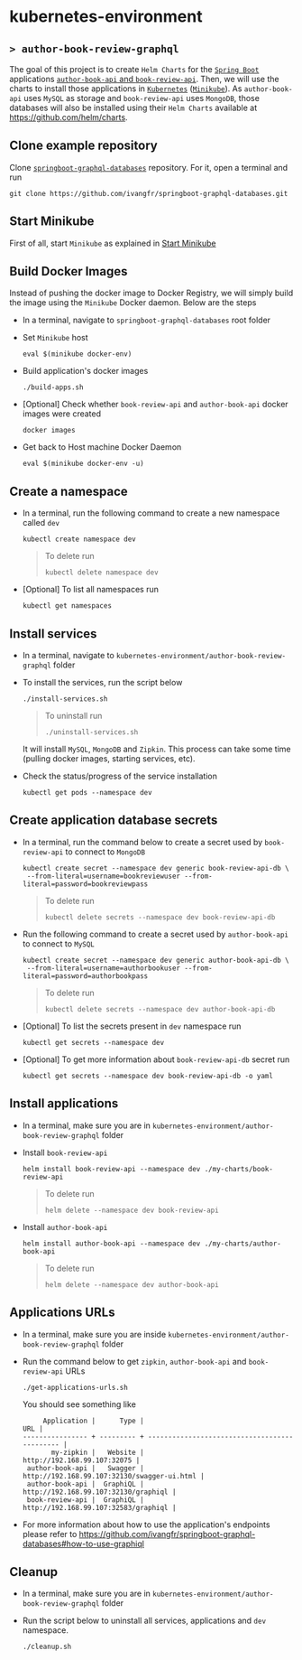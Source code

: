 # kubernetes-environment
## `> author-book-review-graphql`

The goal of this project is to create `Helm Charts` for the [`Spring Boot`](https://docs.spring.io/spring-boot/docs/current/reference/htmlsingle/) applications [`author-book-api` and `book-review-api`](https://github.com/ivangfr/springboot-graphql-databases). Then, we will use the charts to install those applications in [`Kubernetes`](https://kubernetes.io) ([`Minikube`](https://kubernetes.io/docs/getting-started-guides/minikube)). As `author-book-api` uses `MySQL` as storage and `book-review-api` uses `MongoDB`, those databases will also be installed using their `Helm Charts` available at https://github.com/helm/charts.

## Clone example repository

Clone [`springboot-graphql-databases`](https://github.com/ivangfr/springboot-graphql-databases) repository. For it, open a terminal and run
```
git clone https://github.com/ivangfr/springboot-graphql-databases.git
```

## Start Minikube

First of all, start `Minikube` as explained in [Start Minikube](https://github.com/ivangfr/kubernetes-environment#start-minikube)

## Build Docker Images

Instead of pushing the docker image to Docker Registry, we will simply build the image using the `Minikube` Docker daemon. Below are the steps

- In a terminal, navigate to `springboot-graphql-databases` root folder

- Set `Minikube` host
  ```
  eval $(minikube docker-env)
  ```

- Build application's docker images
  ```
  ./build-apps.sh
  ```

- \[Optional\] Check whether `book-review-api` and `author-book-api` docker images were created
  ```
  docker images
  ```

- Get back to Host machine Docker Daemon   
  ```
  eval $(minikube docker-env -u)
  ```

## Create a namespace

- In a terminal, run the following command to create a new namespace called `dev`
  ```
  kubectl create namespace dev
  ```
  > To delete run
  > ```
  > kubectl delete namespace dev
  > ```

- \[Optional\] To list all namespaces run
  ```
  kubectl get namespaces
  ```

## Install services

- In a terminal, navigate to `kubernetes-environment/author-book-review-graphql` folder

- To install the services, run the script below
  ```
  ./install-services.sh
  ```
  > To uninstall run
  > ```
  > ./uninstall-services.sh
  > ```

  It will install `MySQL`, `MongoDB` and `Zipkin`. This process can take some time (pulling docker images, starting services, etc).
  
- Check the status/progress of the service installation
  ```
  kubectl get pods --namespace dev
  ```

## Create application database secrets

- In a terminal, run the command below to create a secret used by `book-review-api` to connect to `MongoDB`
  ```
  kubectl create secret --namespace dev generic book-review-api-db \
   --from-literal=username=bookreviewuser --from-literal=password=bookreviewpass
  ```
  > To delete run
  > ```
  > kubectl delete secrets --namespace dev book-review-api-db
  > ```

- Run the following command to create a secret used by `author-book-api` to connect to `MySQL`
  ```
  kubectl create secret --namespace dev generic author-book-api-db \
   --from-literal=username=authorbookuser --from-literal=password=authorbookpass
  ```
  > To delete run
  > ```
  > kubectl delete secrets --namespace dev author-book-api-db
  > ```

- \[Optional\] To list the secrets present in `dev` namespace run
  ```
  kubectl get secrets --namespace dev
  ```

- \[Optional\] To get more information about `book-review-api-db` secret run
  ```
  kubectl get secrets --namespace dev book-review-api-db -o yaml
  ```

## Install applications

- In a terminal, make sure you are in `kubernetes-environment/author-book-review-graphql` folder

- Install `book-review-api`
  ```
  helm install book-review-api --namespace dev ./my-charts/book-review-api
  ```
  > To delete run
  > ```
  > helm delete --namespace dev book-review-api
  > ```

- Install `author-book-api`
  ```
  helm install author-book-api --namespace dev ./my-charts/author-book-api
  ```
  > To delete run
  > ```
  > helm delete --namespace dev author-book-api
  > ```

## Applications URLs

- In a terminal, make sure you are inside `kubernetes-environment/author-book-review-graphql` folder

- Run the command below to get `zipkin`, `author-book-api` and `book-review-api` URLs
  ```
  ./get-applications-urls.sh
  ```

  You should see something like
  ```
       Application |      Type |                                           URL |
  ---------------- + --------- + --------------------------------------------- |
         my-zipkin |   Website |                   http://192.168.99.107:32075 |
   author-book-api |   Swagger |   http://192.168.99.107:32130/swagger-ui.html |
   author-book-api |  GraphiQL |          http://192.168.99.107:32130/graphiql |
   book-review-api |  GraphiQL |          http://192.168.99.107:32583/graphiql |
  ```

- For more information about how to use the application's endpoints please refer to https://github.com/ivangfr/springboot-graphql-databases#how-to-use-graphiql

## Cleanup

- In a terminal, make sure you are in `kubernetes-environment/author-book-review-graphql` folder

- Run the script below to uninstall all services, applications and `dev` namespace.
  ```
  ./cleanup.sh
  ```
